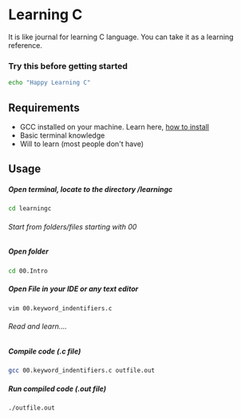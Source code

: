 
# Learning C
It is like journal for learning C language. You can take it as a learning reference.

### Try this before getting started

```bash
echo "Happy Learning C"
```

## Requirements
 - GCC installed on your machine. Learn here, [how to install](https://gcc.gnu.org/install/binaries.html)
 - Basic terminal knowledge
 - Will to learn (most people don't have)

## Usage
##### Open terminal, locate to the directory /learningc

```bash
cd learningc
```
###### Start from folders/files starting with 00 
##### Open folder
```bash
cd 00.Intro
```
##### Open File in your IDE or any text editor
```bash
vim 00.keyword_indentifiers.c
```
###### Read and learn....
##### Compile code (.c file)
```bash
gcc 00.keyword_indentifiers.c outfile.out
```
##### Run compiled code (.out file)
```bash
./outfile.out
```
